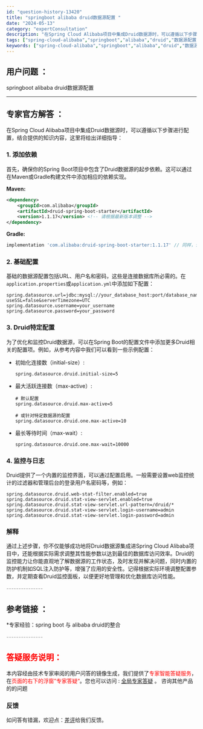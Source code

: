 ```yaml
---
id: "question-history-13420"
title: "springboot alibaba druid数据源配置 "
date: "2024-05-13"
category: "expertConsultation"
description: "在Spring Cloud Alibaba项目中集成Druid数据源时，可以遵循以下步骤进行配置，结合提供的知识内容，这里将给出详细指导：### 1. 添加依赖首先，确保你的Spring Boot项目中包含了Druid数据源的起步依赖。这可以通过在Maven或Gradle构建文件中添加相应的依赖实现"
tags: ["spring-cloud-alibaba","springboot","alibaba","druid","数据源配置"]
keywords: ["spring-cloud-alibaba","springboot","alibaba","druid","数据源配置"]
---
```


## 用户问题 ： 
 springboot alibaba druid数据源配置  

---------------
## 专家官方解答 ：

在Spring Cloud Alibaba项目中集成Druid数据源时，可以遵循以下步骤进行配置，结合提供的知识内容，这里将给出详细指导：

### 1. 添加依赖

首先，确保你的Spring Boot项目中包含了Druid数据源的起步依赖。这可以通过在Maven或Gradle构建文件中添加相应的依赖实现。

**Maven:**
```xml
<dependency>
    <groupId>com.alibaba</groupId>
    <artifactId>druid-spring-boot-starter</artifactId>
    <version>1.1.17</version> <!-- 请根据最新版本调整 -->
</dependency>
```

**Gradle:**
```groovy
implementation 'com.alibaba:druid-spring-boot-starter:1.1.17' // 同样，请检查最新版本
```

### 2. 基础配置

基础的数据源配置包括URL、用户名和密码，这些是连接数据库所必需的。在`application.properties`或`application.yml`中添加如下配置：

```properties
spring.datasource.url=jdbc:mysql://your_database_host:port/database_name?useSSL=false&serverTimezone=UTC
spring.datasource.username=your_username
spring.datasource.password=your_password
```

### 3. Druid特定配置

为了优化和监控Druid数据源，可以在Spring Boot的配置文件中添加更多Druid相关的配置项。例如，从参考内容中我们可以看到一些示例配置：

- 初始化连接数（initial-size）:
  ```properties
  spring.datasource.druid.initial-size=5
  ```

- 最大活跃连接数（max-active）:
  ```properties
  # 默认配置
  spring.datasource.druid.max-active=5
  
  # 或针对特定数据源的配置
  spring.datasource.druid.one.max-active=10
  ```

- 最长等待时间（max-wait）:
  ```properties
  spring.datasource.druid.one.max-wait=10000
  ```

### 4. 监控与日志

Druid提供了一个内置的监控界面，可以通过配置启用。一般需要设置web监控统计的过滤器和管理后台的登录用户名密码等，例如：

```properties
spring.datasource.druid.web-stat-filter.enabled=true
spring.datasource.druid.stat-view-servlet.enabled=true
spring.datasource.druid.stat-view-servlet.url-pattern=/druid/*
spring.datasource.druid.stat-view-servlet.login-username=admin
spring.datasource.druid.stat-view-servlet.login-password=admin
```

### 解释

通过上述步骤，你不仅能够成功地将Druid数据源集成进Spring Cloud Alibaba项目中，还能根据实际需求调整其性能参数以达到最佳的数据库访问效率。Druid的监控能力让你能直观地了解数据源的工作状态，及时发现并解决问题，同时内置的防护机制如SQL注入防护等，增强了应用的安全性。记得根据实际环境调整配置参数，并定期查看Druid监控面板，以便更好地管理和优化数据库访问性能。


<font color="#949494">---------------</font> 


## 参考链接 ：

*专家经验：spring boot 与 alibaba druid的整合 


 <font color="#949494">---------------</font> 
 


## <font color="#FF0000">答疑服务说明：</font> 

本内容经由技术专家审阅的用户问答的镜像生成，我们提供了<font color="#FF0000">专家智能答疑服务</font>，在<font color="#FF0000">页面的右下的浮窗”专家答疑“</font>。您也可以访问 : [全局专家答疑](https://answer.opensource.alibaba.com/docs/intro) 。 咨询其他产品的的问题

### 反馈
如问答有错漏，欢迎点：[差评](https://ai.nacos.io/user/feedbackByEnhancerGradePOJOID?enhancerGradePOJOId=13421)给我们反馈。
